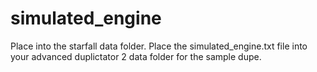 # simulated_engine

Place into the starfall data folder.
Place the simulated_engine.txt file into your advanced duplictator 2 data folder for the sample dupe.
